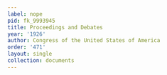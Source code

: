 ```yaml
---
label: nope
pid: fk_9993945
title: Proceedings and Debates
year: '1926'
author: Congress of the United States of America
order: '471'
layout: single
collection: documents
---
```

